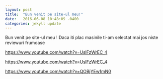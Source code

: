 ```yaml
---
layout: post
title:  "Bun venit pe site-ul meu!"
date:   2016-06-08 10:48:09 -0400
categories: jekyll update
---
```

Bun venit pe site-ul meu ! 
Daca iti plac masinile ti-am selectat mai jos niste reviewuri frumoase

https://www.youtube.com/watch?v=UslFzWrEC_4 

https://www.youtube.com/watch?v=UslFzWrEC_4


https://www.youtube.com/watch?v=QOBjYEw1mN0




[jekyll-docs]: http://jekyllrb.com/docs/home
[jekyll-gh]:   https://github.com/jekyll/jekyll
[jekyll-talk]: https://talk.jekyllrb.com/
